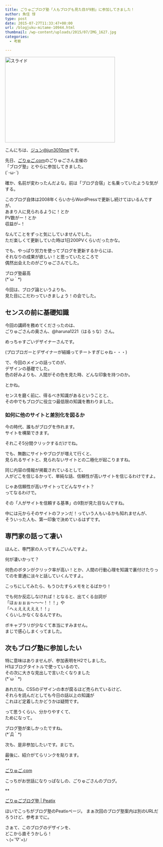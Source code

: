 ```yaml
---
title: ごりゅごブログ塾「人もブログも見た目が9割」に参加してきました！
author: 魚住 惇
type: post
date: 2015-07-27T11:33:47+00:00
url: /blogjuku-mitame-10944.html
thumbnail: /wp-content/uploads/2015/07/IMG_1627.jpg
categories:
  - 考察

---
```

<img decoding="async" loading="lazy" src="/wp-content/uploads/2015/07/IMG_1627.jpg" alt="スライド" title="IMG_1627.jpg" border="0" width="361" height="281" /><!--more-->

こんにちは、[ジュン@jun3010me][1]です。

先日、<a href="http://goryugo.com/" target="_blank">ごりゅご.com</a>のごりゅごさん主催の  
「ブログ塾」とやらに参加してきました。  
(\`･ω･´)

確か、名前が変わったんだよな。前は「ブログ合宿」と名乗っていたような気がする。

このブログ自体は2008年くらいからWordPressで更新し続けてはいるんですが、  
あまり人に見られるように！とか  
PV数がー！とか  
収益が−！

なんてことをずっと気にしていませんでした。  
ただ楽しくて更新していた時は1日200PVくらいだったかな。

でも、やっぱり労力を使ってブログを更新するからには、  
それなりの<span class="futoaka">成果が欲しい！</span>と思っていたところで  
偶然出会えたのがごりゅごさんでした。

ブログ塾最高  
(\*´ω｀\*)

今回は、ブログ論というよりも、  
見た目にこだわっていきましょう！の会でした。

## センスの前に基礎知識

今回の講師を務めてくださったのは、  
ごりゅごさんの奥さん、@haruna1221（はるぅな）さん。  
  
めっちゃすごいデザイナーさんです。

(プロブロガーとデザイナーが結婚ってチートすぎじゃね・・・)

で、今回のメインの話ってのが、  
<span class="b">デザインの基礎</span>でした。  
色の好みよりも、人間がその色を見た時、どんな印象を持つのか。

とかね。

センスを磨く前に、得るべき知識があるということと、  
その中でもブログに役立つ最低限の知識を教わりました。

### 如何に他のサイトと差別化を図るか

今の時代、誰もがブログを作れます。  
サイトを構築できます。

それこそ5分間クリックするだけでね。

でも、無数にサイトやブログが増えて行くと、  
見られるサイトと、見られないサイトとの二極化が起こりますね。

同じ内容の情報が掲載されているとして、  
人がどこを信じるかって、単純な話、信頼性が高いサイトを信じるわけですよ。

じゃあ信頼性が高いサイトってどんなサイト？  
ってなるわけで。

その「人がサイトを信頼する基準」の<span class="futoaka">9割が見た目</span>なんですね。

中には元からそのサイトのファンだ！っていう人もいるかも知れませんが、  
そういった人も、第一印象で決めているはずです。

## 専門家の話って凄い

ほんと、専門家の人ってすんごいんですよ。

何が凄いかって？

<span class="b">何色のボタンがクリック率が高い！とか、人間の行動心理を知識で裏付けたり</span>ってのを普通に淡々と話していくんですよ。

こっちにしてみたら、もうひたすらメモをとるばかり！

でも何か反応しなければ！となると、出てくる台詞が  
「ほぉぉぉぉ〜〜〜！！！」や  
「へぇえええええ！！」  
くらいしかなくなるんですわ。

ボキャブラリが少なくて本当にすみません。  
まじで感心しまくってました。



## 次もブログ塾に参加したい

特に意味はありませんが、参加表明をH2でしました。  
H1はブログタイトルで使っているので、  
その次に大きな見出しで言いたくなりました  
(\*´ω｀\*)

あれだね。CSSのデザインの本が腐るほど売られているけど、  
それらを読んだとしても今日の話以上の知識が  
これほど定着したかどうかは疑問です。

って思うくらい、分かりやすくて、  
ためになって。

<span class="futoaka">ブログ塾が楽しかった</span>ですね。  
(\*´Д｀\*)

次も、是非参加したいです。まじで。

最後に、紹介がてらリンクを貼ります。  
**</p> 

<a href="http://goryugo.com/" target="_blank">ごりゅご.com</a>

</b>  
こっちがお世話になりっぱなしの、ごりゅごさんのブログ。

**</p> 

<a href="http://blogjyuku.peatix.com/view" target="_blank">ごりゅごブログ塾 | Peatix</a>

</b>  
ほいでこっちがブログ塾のPeatixページ。  
まぁ次回のブログ塾案内は別のURLだろうけど、参考までに。

さぁて、このブログのデザインを、  
どこから直そうかしら！  
ヽ(=´▽\`=)ﾉ

 [1]: https://twitter.com/jun3010me